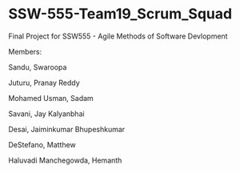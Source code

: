 # SSW-555-Team19_Scrum_Squad
Final Project for SSW555 - Agile Methods of Software Devlopment

Members:

Sandu, Swaroopa

Juturu, Pranay Reddy

Mohamed Usman, Sadam

Savani, Jay Kalyanbhai

Desai, Jaiminkumar Bhupeshkumar

DeStefano, Matthew

Haluvadi Manchegowda, Hemanth




